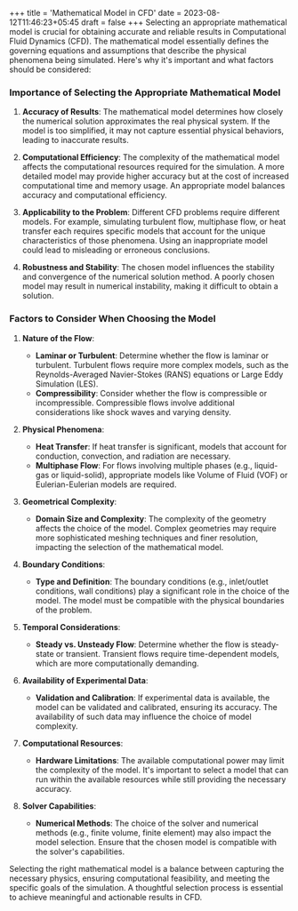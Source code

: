 +++
title = 'Mathematical Model in CFD'
date = 2023-08-12T11:46:23+05:45
draft = false
+++
Selecting an appropriate mathematical model is crucial for obtaining accurate and reliable results in Computational Fluid Dynamics (CFD). The mathematical model essentially defines the governing equations and assumptions that describe the physical phenomena being simulated. Here's why it's important and what factors should be considered:

### Importance of Selecting the Appropriate Mathematical Model

1. **Accuracy of Results**: The mathematical model determines how closely the numerical solution approximates the real physical system. If the model is too simplified, it may not capture essential physical behaviors, leading to inaccurate results.

2. **Computational Efficiency**: The complexity of the mathematical model affects the computational resources required for the simulation. A more detailed model may provide higher accuracy but at the cost of increased computational time and memory usage. An appropriate model balances accuracy and computational efficiency.

3. **Applicability to the Problem**: Different CFD problems require different models. For example, simulating turbulent flow, multiphase flow, or heat transfer each requires specific models that account for the unique characteristics of those phenomena. Using an inappropriate model could lead to misleading or erroneous conclusions.

4. **Robustness and Stability**: The chosen model influences the stability and convergence of the numerical solution method. A poorly chosen model may result in numerical instability, making it difficult to obtain a solution.

### Factors to Consider When Choosing the Model

1. **Nature of the Flow**: 
   - **Laminar or Turbulent**: Determine whether the flow is laminar or turbulent. Turbulent flows require more complex models, such as the Reynolds-Averaged Navier-Stokes (RANS) equations or Large Eddy Simulation (LES).
   - **Compressibility**: Consider whether the flow is compressible or incompressible. Compressible flows involve additional considerations like shock waves and varying density.

2. **Physical Phenomena**:
   - **Heat Transfer**: If heat transfer is significant, models that account for conduction, convection, and radiation are necessary.
   - **Multiphase Flow**: For flows involving multiple phases (e.g., liquid-gas or liquid-solid), appropriate models like Volume of Fluid (VOF) or Eulerian-Eulerian models are required.

3. **Geometrical Complexity**:
   - **Domain Size and Complexity**: The complexity of the geometry affects the choice of the model. Complex geometries may require more sophisticated meshing techniques and finer resolution, impacting the selection of the mathematical model.

4. **Boundary Conditions**:
   - **Type and Definition**: The boundary conditions (e.g., inlet/outlet conditions, wall conditions) play a significant role in the choice of the model. The model must be compatible with the physical boundaries of the problem.

5. **Temporal Considerations**:
   - **Steady vs. Unsteady Flow**: Determine whether the flow is steady-state or transient. Transient flows require time-dependent models, which are more computationally demanding.

6. **Availability of Experimental Data**:
   - **Validation and Calibration**: If experimental data is available, the model can be validated and calibrated, ensuring its accuracy. The availability of such data may influence the choice of model complexity.

7. **Computational Resources**:
   - **Hardware Limitations**: The available computational power may limit the complexity of the model. It's important to select a model that can run within the available resources while still providing the necessary accuracy.

8. **Solver Capabilities**:
   - **Numerical Methods**: The choice of the solver and numerical methods (e.g., finite volume, finite element) may also impact the model selection. Ensure that the chosen model is compatible with the solver's capabilities.

Selecting the right mathematical model is a balance between capturing the necessary physics, ensuring computational feasibility, and meeting the specific goals of the simulation. A thoughtful selection process is essential to achieve meaningful and actionable results in CFD.
